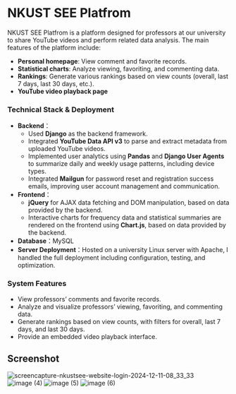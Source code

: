 # NKUST SEE Platfrom

NKUST SEE Platfrom is a platform designed for professors at our university to share YouTube videos and perform related data analysis. The main features of the platform include:
- **Personal homepage**: View comment and favorite records.
- **Statistical charts**: Analyze viewing, favoriting, and commenting data.
- **Rankings**: Generate various rankings based on view counts (overall, last 7 days, last 30 days, etc.).
- **YouTube video playback page**


### Technical Stack & Deployment

- **Backend**：
  - Used **Django** as the backend framework.
  - Integrated **YouTube Data API v3** to parse and extract metadata from uploaded YouTube videos.
  - Implemented user analytics using **Pandas** and **Django User Agents** to summarize daily and weekly usage patterns, including device types.
  - Integrated **Mailgun** for password reset and registration success emails, improving user account management and communication.
- **Frontend**：
  - **jQuery** for AJAX data fetching and DOM manipulation, based on data provided by the backend.
  - Interactive charts for frequency data and statistical summaries are rendered on the frontend using **Chart.js**, based on data provided by the backend.
- **Database**：MySQL
- **Server Deployment**：Hosted on a university Linux server with Apache, I handled the full deployment including configuration, testing, and optimization.

### System Features

- View professors’ comments and favorite records.
- Analyze and visualize professors’ viewing, favoriting, and commenting data.
- Generate rankings based on view counts, with filters for overall, last 7 days, and last 30 days.
- Provide an embedded video playback interface.

## Screenshot
![screencapture-nkustsee-website-login-2024-12-11-08_33_33](https://github.com/user-attachments/assets/8a5aeade-f59e-4647-a0e7-9947c7050b71)
![image (4)](https://github.com/user-attachments/assets/bbd24dbb-e78a-4f01-8ce8-c77334cfcf47)
![image (5)](https://github.com/user-attachments/assets/6013adc8-d4c2-4c4c-a74b-43ab6d0bf37d)
![image (6)](https://github.com/user-attachments/assets/ff860db1-3e88-4215-951c-ec3f6dd25d84)



